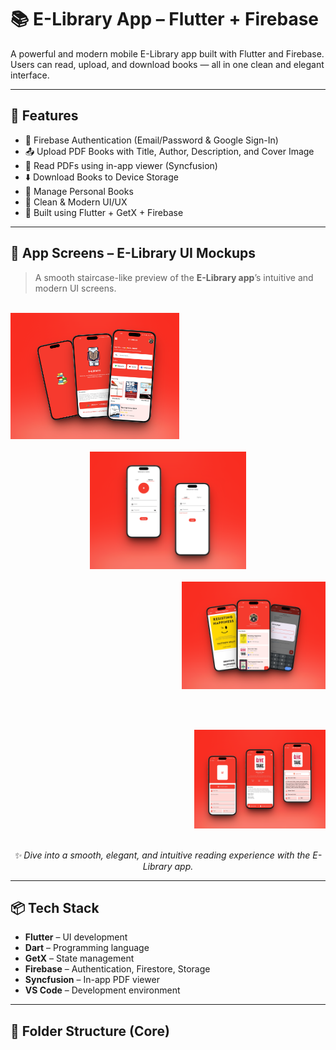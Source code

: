 # 📚 E-Library App – Flutter + Firebase

A powerful and modern mobile E-Library app built with Flutter and Firebase.  
Users can read, upload, and download books — all in one clean and elegant interface.

---

## 🚀 Features

- 🔐 Firebase Authentication (Email/Password & Google Sign-In)
- 📤 Upload PDF Books with Title, Author, Description, and Cover Image
- 📖 Read PDFs using in-app viewer (Syncfusion)
- ⬇️ Download Books to Device Storage
- 🧠 Manage Personal Books
- 🎯 Clean & Modern UI/UX
- 🧱 Built using Flutter + GetX + Firebase

---
## 📱 App Screens – E-Library UI Mockups

> A smooth staircase-like preview of the **E-Library app**’s intuitive and modern UI screens.

<br>

<div align="left">
  <img src="Assets/Screenshots/mockup1.png" width="270" alt="Mockup 1" />
</div>

<br>

<div align="center">
  <img src="Assets/Screenshots/mockup2.png" width="250" alt="Mockup 2" />
</div>

<br>

<div align="right">
  <img src="Assets/Screenshots/mockup3.png" width="230" alt="Mockup 3" />
</div>

<br><br>

<div align="right">
  <img src="Assets/Screenshots/mockup4.png" width="210" alt="Mockup 4" />
</div>

<br>

<p align="center">
  <i>✨ Dive into a smooth, elegant, and intuitive reading experience with the E-Library app.</i>
</p>


<!-- ## 📸 App Screens – Mockups

A glimpse into the E-Library app's modern UI/UX experience across various screens:

<div align="center">

<img src="Assets/Screenshots/splash_mockup.png" width="200" alt="Splash Screen" />
<img src="Assets/Screenshots/welcome_mockup.png" width="200" alt="Welcome Screen" />
<img src="Assets/Screenshots/signup_mockup.png" width="200" alt="Signup Screen" />
<img src="Assets/Screenshots/home_mockup.png" width="200" alt="Home Screen" />
<img src="Assets/Screenshots/book_details_mockup.png" width="200" alt="Book Details Screen" />
<img src="Assets/Screenshots/book_post_mockup.png" width="200" alt="Book Post Screen" />
<img src="Assets/Screenshots/pdf_mockup.png" width="200" alt="PDF Viewer" />
<img src="Assets/Screenshots/profile_mockup.png" width="200" alt="User Profile Screen" />

</div> -->


<!-- ## 📸 Screenshots

| Login | Home | Read Book | Upload Book |
|------|------|-----------|--------------|
| <img src="Assets/Screenshots/splash_mockup.png" width="200"/> | <img src="Assets/Screenshots/welcome_mockup.png" width="200"/> | <img src="Assets/Screenshots/signup_mockup.png" width="200"/> | <img src="assets/screenshots/book_details_mockup.png" width="200"/> | <img src="assets/screenshots/book_post_mockup.png" width="200"/> |<img src="assets/screenshots/pdf_mockup.png.png" width="200"/> | -->

---
<!-- 
## 🎥 Demo Video

[![Watch Demo](https://img.youtube.com/vi/YOUR_VIDEO_ID/0.jpg)](https://www.youtube.com/watch?v=YOUR_VIDEO_ID)

> Replace `YOUR_VIDEO_ID` with your YouTube video ID if available. -->

<!-- --- -->

## 📦 Tech Stack

- **Flutter** – UI development
- **Dart** – Programming language
- **GetX** – State management
- **Firebase** – Authentication, Firestore, Storage
- **Syncfusion** – In-app PDF viewer
- **VS Code** – Development environment

---

## 📂 Folder Structure (Core)



<!-- # e_library

A new Flutter project.

## Getting Started

This project is a starting point for a Flutter application.

A few resources to get you started if this is your first Flutter project:

- [Lab: Write your first Flutter app](https://docs.flutter.dev/get-started/codelab)
- [Cookbook: Useful Flutter samples](https://docs.flutter.dev/cookbook)

For help getting started with Flutter development, view the
[online documentation](https://docs.flutter.dev/), which offers tutorials,
samples, guidance on mobile development, and a full API reference. -->
